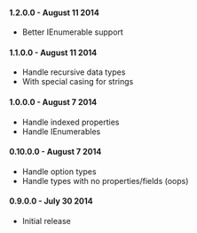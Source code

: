 #### 1.2.0.0 - August 11 2014
* Better IEnumerable support

#### 1.1.0.0 - August 11 2014
* Handle recursive data types
* With special casing for strings

#### 1.0.0.0 - August 7 2014
* Handle indexed properties
* Handle IEnumerables

#### 0.10.0.0 - August 7 2014
* Handle option types
* Handle types with no properties/fields (oops)

#### 0.9.0.0 - July 30 2014
* Initial release

